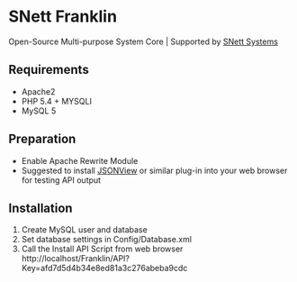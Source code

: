 # SNett Franklin
Open-Source Multi-purpose System Core
 | Supported by [SNett Systems](http://snett.net)

## Requirements
* Apache2
* PHP 5.4 + MYSQLI
* MySQL 5

## Preparation
* Enable Apache Rewrite Module
* Suggested to install [JSONView](https://addons.mozilla.org/en-Us/firefox/addon/jsonview/) or similar plug-in into your web browser for testing API output

## Installation
1. Create MySQL user and database
2. Set database settings in Config/Database.xml
3. Call the Install API Script from web browser
http://localhost/Franklin/API?Key=afd7d5d4b34e8ed81a3c276abeba9cdc
